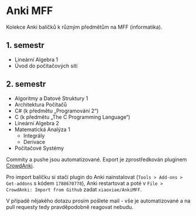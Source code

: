 # Anki MFF
Kolekce Anki balíčků k různým předmětům na MFF (informatika).

## 1. semestr
- Lineární Algebra 1
- Úvod do počítačových sítí

## 2. semestr
- Algoritmy a Datové Struktury 1
- Architektura Počítačů
- C# (k předmětu „Programování 2“)
- C (k předmětu „The C Programming Language“)
- Lineární Algebra 2
- Matematická Analýza 1
	- Integrály
	- Derivace
- Počítačové Systémy

Commity a pushe jsou automatizované. Export je zprostředkován pluginem [CrowdAnki](https://ankiweb.net/shared/info/1788670778).

Pro import balíčku si stačí plugin do Anki nainstalovat (`Tools > Add-ons > Get-addons` s kódem `1788670778`), Anki restartovat a poté v `File > CrowdAnki: Import from Github` zadat `xiaoxiae/AnkiMFF`.

V případě nějakého dotazu prosím pošlete mail - vše je automatizované a na pull requesty tedy pravděpodobně reagovat nebudu.
